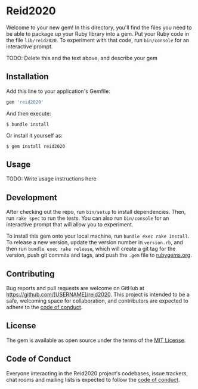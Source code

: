 # Reid2020

Welcome to your new gem! In this directory, you'll find the files you need to be able to package up your Ruby library into a gem. Put your Ruby code in the file `lib/reid2020`. To experiment with that code, run `bin/console` for an interactive prompt.

TODO: Delete this and the text above, and describe your gem

## Installation

Add this line to your application's Gemfile:

```ruby
gem 'reid2020'
```

And then execute:

    $ bundle install

Or install it yourself as:

    $ gem install reid2020

## Usage

TODO: Write usage instructions here

## Development

After checking out the repo, run `bin/setup` to install dependencies. Then, run `rake spec` to run the tests. You can also run `bin/console` for an interactive prompt that will allow you to experiment.

To install this gem onto your local machine, run `bundle exec rake install`. To release a new version, update the version number in `version.rb`, and then run `bundle exec rake release`, which will create a git tag for the version, push git commits and tags, and push the `.gem` file to [rubygems.org](https://rubygems.org).

## Contributing

Bug reports and pull requests are welcome on GitHub at https://github.com/[USERNAME]/reid2020. This project is intended to be a safe, welcoming space for collaboration, and contributors are expected to adhere to the [code of conduct](https://github.com/[USERNAME]/reid2020/blob/master/CODE_OF_CONDUCT.md).


## License

The gem is available as open source under the terms of the [MIT License](https://opensource.org/licenses/MIT).

## Code of Conduct

Everyone interacting in the Reid2020 project's codebases, issue trackers, chat rooms and mailing lists is expected to follow the [code of conduct](https://github.com/[USERNAME]/reid2020/blob/master/CODE_OF_CONDUCT.md).
